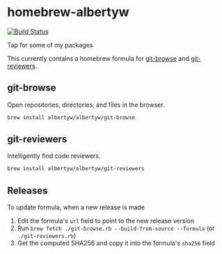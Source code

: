 # homebrew-albertyw

[![Build Status](https://drone.albertyw.com/api/badges/albertyw/homebrew-albertyw/status.svg)](https://drone.albertyw.com/albertyw/homebrew-albertyw)

Tap for some of my packages

This currently contains a homebrew formula for
[git-browse](https://github.com/albertyw/git-browse) and
[git-reviewers](https://github.com/albertyw/git-reviewers).


## git-browse

Open repositories, directories, and files in the browser.

```bash
brew install albertyw/albertyw/git-browse
```


## git-reviewers

Intelligently find code reviewers.

```bash
brew install albertyw/albertyw/git-reviewers
```

## Releases

To update formula, when a new release is made
1.  Edit the formula's `url` field to point to the new release version
2.  Run `brew fetch ./git-browse.rb --build-from-source --formula` (or `./git-reviewers.rb`)
3.  Get the computed SHA256 and copy it into the formula's `sha256` field
